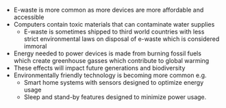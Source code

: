 - E-waste is more common as more devices are more affordable and accessible 
- Computers contain toxic materials that can contaminate water supplies 
	- E-waste is sometimes shipped to third world countries with less strict environmental laws on disposal of e-waste which is considered immoral 
- Energy needed to power devices is made from burning fossil fuels which create greenhouse gasses which contribute to global warming 
- These effects will impact future generations and biodiversity 
- Environmentally friendly technology is becoming more common e.g. 
	- Smart home systems with sensors designed to optimize energy usage 
	- Sleep and stand-by features designed to minimize power usage.